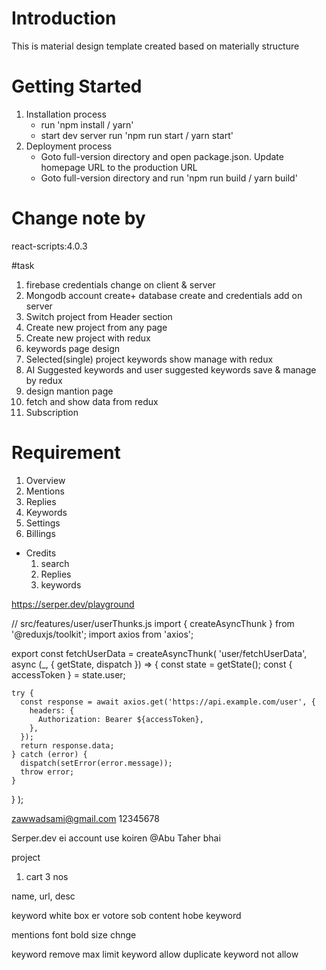 # Introduction

This is material design template created based on materially structure

# Getting Started

1. Installation process
    - run 'npm install / yarn'
    - start dev server run 'npm run start / yarn start'
2. Deployment process
    - Goto full-version directory and open package.json. Update homepage URL to the production URL
    - Goto full-version directory and run 'npm run build / yarn build'

<!--  -->

# Change note by

react-scripts:4.0.3

#task

1. firebase credentials change on client & server
2. Mongodb account create+ database create and credentials add on server
3. Switch project from Header section
4. Create new project from any page
5. Create new project with redux
6. keywords page design
7. Selected(single) project keywords show manage with redux
8. AI Suggested keywords and user suggested keywords save & manage by redux
9. design mantion page
10. fetch and show data from redux
11. Subscription

# Requirement

1. Overview
2. Mentions
3. Replies
4. Keywords
5. Settings
6. Billings

-   Credits
    1. search
    2. Replies
    3. keywords

https://serper.dev/playground

// src/features/user/userThunks.js
import { createAsyncThunk } from '@reduxjs/toolkit';
import axios from 'axios';

export const fetchUserData = createAsyncThunk(
'user/fetchUserData',
async (\_, { getState, dispatch }) => {
const state = getState();
const { accessToken } = state.user;

    try {
      const response = await axios.get('https://api.example.com/user', {
        headers: {
          Authorization: Bearer ${accessToken},
        },
      });
      return response.data;
    } catch (error) {
      dispatch(setError(error.message));
      throw error;
    }

}
);

zawwadsami@gmail.com
12345678

Serper.dev ei account use koiren @Abu Taher bhai

project

1. cart 3 nos

name, url, desc

keyword white box er votore sob content hobe
keyword

mentions font bold size chnge

keyword remove
max limit keyword allow
duplicate keyword not allow

<!-- task

 -->

